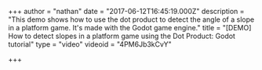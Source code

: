 +++
author = "nathan"
date = "2017-06-12T16:45:19.000Z"
description = "This demo shows how to use the dot product to detect the angle of a slope in a platform game. It's made with the Godot game engine."
title = "[DEMO] How to detect slopes in a platform game using the Dot Product: Godot tutorial"
type = "video"
videoid = "4PM6Jb3kCvY"

+++

